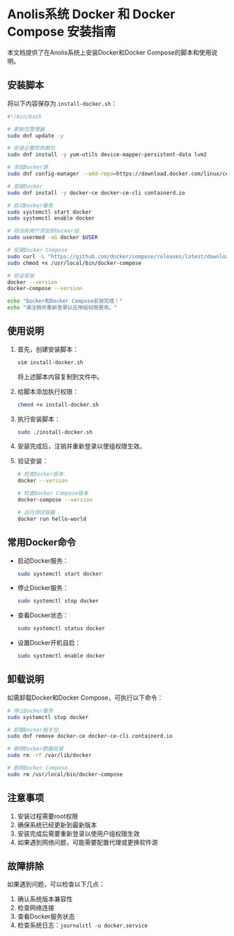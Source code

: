 # Anolis系统 Docker 和 Docker Compose 安装指南

本文档提供了在Anolis系统上安装Docker和Docker Compose的脚本和使用说明。

## 安装脚本

将以下内容保存为 `install-docker.sh`：

```bash
#!/bin/bash

# 更新包管理器
sudo dnf update -y

# 安装必要的依赖包
sudo dnf install -y yum-utils device-mapper-persistent-data lvm2

# 添加Docker源
sudo dnf config-manager --add-repo=https://download.docker.com/linux/centos/docker-ce.repo

# 安装Docker
sudo dnf install -y docker-ce docker-ce-cli containerd.io

# 启动Docker服务
sudo systemctl start docker
sudo systemctl enable docker

# 将当前用户添加到docker组
sudo usermod -aG docker $USER

# 安装Docker Compose
sudo curl -L "https://github.com/docker/compose/releases/latest/download/docker-compose-$(uname -s)-$(uname -m)" -o /usr/local/bin/docker-compose
sudo chmod +x /usr/local/bin/docker-compose

# 验证安装
docker --version
docker-compose --version

echo "Docker和Docker Compose安装完成！"
echo "请注销并重新登录以应用组权限更改。"
```

## 使用说明

1. 首先，创建安装脚本：
   ```bash
   vim install-docker.sh
   ```
   将上述脚本内容复制到文件中。

2. 给脚本添加执行权限：
   ```bash
   chmod +x install-docker.sh
   ```

3. 执行安装脚本：
   ```bash
   sudo ./install-docker.sh
   ```

4. 安装完成后，注销并重新登录以使组权限生效。

5. 验证安装：
   ```bash
   # 检查Docker版本
   docker --version
   
   # 检查Docker Compose版本
   docker-compose --version
   
   # 运行测试容器
   docker run hello-world
   ```

## 常用Docker命令

- 启动Docker服务：
  ```bash
  sudo systemctl start docker
  ```

- 停止Docker服务：
  ```bash
  sudo systemctl stop docker
  ```

- 查看Docker状态：
  ```bash
  sudo systemctl status docker
  ```

- 设置Docker开机自启：
  ```bash
  sudo systemctl enable docker
  ```

## 卸载说明

如需卸载Docker和Docker Compose，可执行以下命令：

```bash
# 停止Docker服务
sudo systemctl stop docker

# 卸载Docker相关包
sudo dnf remove docker-ce docker-ce-cli containerd.io

# 删除Docker数据目录
sudo rm -rf /var/lib/docker

# 删除Docker Compose
sudo rm /usr/local/bin/docker-compose
```

## 注意事项

1. 安装过程需要root权限
2. 确保系统已经更新到最新版本
3. 安装完成后需要重新登录以使用户组权限生效
4. 如果遇到网络问题，可能需要配置代理或更换软件源

## 故障排除

如果遇到问题，可以检查以下几点：

1. 确认系统版本兼容性
2. 检查网络连接
3. 查看Docker服务状态
4. 检查系统日志：`journalctl -u docker.service`
